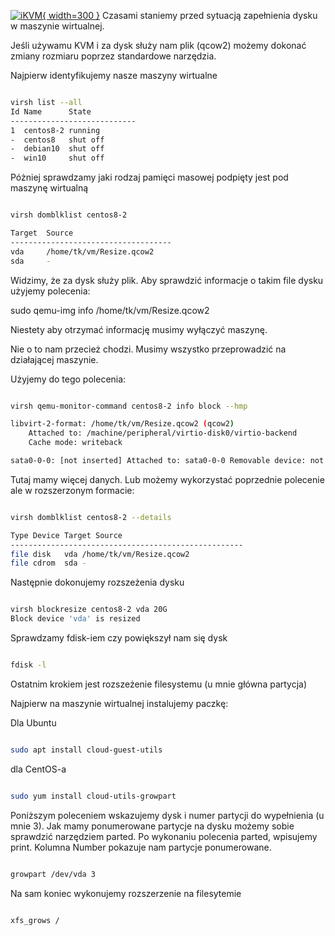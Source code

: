 <!--
.. title: KVM - zmiana na żywo rozmiaru "file" dysku - bez LVM-a
.. slug: kvm-zmiana-na-zywo-rozmiaru-file-dysku-bez-lvm-a
.. date: 2020-05-14
.. tags: linux, kvm, wirtualizacja, lvm, storage
.. category: tech
.. link: 
.. description: 
.. type: text
-->


[![iKVM](https://satkas.waw.pl/data/uploads/images/kvm-logo.webp "KVM"){ width=300 }](https://satkas.waw.pl/?post=kvm-zmiana-na-zywo-rozmiaru-file-dysku) Czasami staniemy przed sytuacją zapełnienia dysku w maszynie wirtualnej.

Jeśli używamu KVM i za dysk służy nam plik (qcow2) możemy dokonać zmiany rozmiaru poprzez standardowe narzędzia.

Najpierw identyfikujemy nasze maszyny wirtualne

```bash

virsh list --all
Id Name      State
----------------------------
1  centos8-2 running
-  centos8   shut off
-  debian10  shut off
-  win10     shut off

```

Póżniej sprawdzamy jaki rodzaj pamięci masowej podpięty jest pod maszynę wirtualną

```bash

virsh domblklist centos8-2

Target  Source
------------------------------------
vda     /home/tk/vm/Resize.qcow2
sda     -

```

Widzimy, że za dysk służy plik. Aby sprawdzić informacje o takim file dysku użyjemy polecenia:

sudo qemu-img info /home/tk/vm/Resize.qcow2

Niestety aby otrzymać informację musimy wyłączyć maszynę.

Nie o to nam przecież chodzi. Musimy wszystko przeprowadzić na działającej maszynie.

Użyjemy do tego polecenia:

```bash

virsh qemu-monitor-command centos8-2 info block --hmp

libvirt-2-format: /home/tk/vm/Resize.qcow2 (qcow2)
	Attached to: /machine/peripheral/virtio-disk0/virtio-backend
	Cache mode: writeback

sata0-0-0: [not inserted] Attached to: sata0-0-0 Removable device: not locked, tray closed

```

Tutaj mamy więcej danych. Lub możemy wykorzystać poprzednie polecenie ale w rozszerzonym formacie:

```bash

virsh domblklist centos8-2 --details

Type Device Target Source
----------------------------------------------------
file disk   vda /home/tk/vm/Resize.qcow2
file cdrom  sda -

```

Następnie dokonujemy rozszeżenia dysku

```bash

virsh blockresize centos8-2 vda 20G
Block device 'vda' is resized

```

Sprawdzamy fdisk-iem czy powiększył nam się dysk

```bash

fdisk -l

```

Ostatnim krokiem jest rozszeżenie filesystemu (u mnie główna partycja)

Najpierw na maszynie wirtualnej instalujemy paczkę:

Dla Ubuntu

```bash

sudo apt install cloud-guest-utils

```

dla CentOS-a

```bash

sudo yum install cloud-utils-growpart

```

Poniższym poleceniem wskazujemy dysk i numer partycji do wypełnienia (u mnie 3). Jak mamy ponumerowane partycje na dysku możemy sobie sprawdzić narzędziem parted. Po wykonaniu polecenia parted, wpisujemy print. Kolumna Number pokazuje nam partycje ponumerowane.

```bash

growpart /dev/vda 3

```

Na sam koniec wykonujemy rozszerzenie na filesytemie

```bash

xfs_grows /

```

